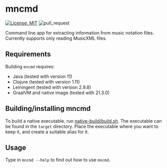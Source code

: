 # mncmd

[![License: MIT](https://img.shields.io/badge/License-MIT-yellow.svg)](https://opensource.org/licenses/MIT)
![pull_request](https://github.com/otsob/mncmd/actions/workflows/pull_request.yaml/badge.svg)

Command line app for extracting information from music notation files.
Currently supports only reading MusicXML files.

## Requirements

Building `mncmd` requires:

- Java (tested with version 11)
- Clojure (tested with version 1.11)
- Leiningent (tested with version 2.9.8)
- GraalVM and native image (tested with 21.3.0)

## Building/installing mncmd

To build a native executable, run [native-build/build.sh](native-build/build.sh). The executable can be found in the `target` directory. Place the executable where you want to keep it, and create a suitable alias for it.

## Usage

Type in `mncmd --help` to find out how to use `mncmd`.
